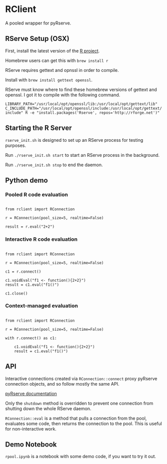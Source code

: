 # RClient

A pooled wrapper for pyRserve.

## RServe Setup (OSX)

First, install the latest version of the [R project](https://www.r-project.org/).
 
Homebrew users can get this with `brew install r`
 
RServe requires gettext and opnssl in order to compile. 

Install with `brew install gettext openssl`.

RServe must know where to find these homebrew versions of gettext and openssl. I got it to compile with the following command.

`LIBRARY_PATH="/usr/local/opt/openssl/lib:/usr/local/opt/gettext/lib" C_INCLUDE_PATH="/usr/local/opt/openssl/include:/usr/local/opt/gettext/include" R -e "install.packages('Rserve', repos='http://rforge.net')"`

## Starting the R Server

`rserve_init.sh` is designed to set up an RServe process for testing purposes.

Run `./rserve_init.sh start` to start an RServe process in the background.

Run `./rserve_init.sh stop` to end the daemon.

## Python demo

### Pooled R code evaluation
```Python3

from rclient import RConnection

r = RConnection(pool_size=5, realtime=False)

result = r.eval("2+2")

```

### Interactive R code evaluation

```Python3

from rclient import RConnection

r = RConnection(pool_size=5, realtime=False)

c1 = r.connect()

c1.voidEval("f1 <- function(){2+2}")
result = c1.eval("f1()")

c1.close()
```

### Context-managed evaluation

```Python3

from rclient import RConnection

r = RConnection(pool_size=5, realtime=False)

with r.connect() as c1:

    c1.voidEval("f1 <- function(){2+2}")
    result = c1.eval("f1()")

```


## API

Interactive connections created via `RConnection::connect` proxy pyRserve connection objects, and so follow mostly the same API.

[pyRserve documentation](https://pythonhosted.org/pyRserve/manual.html)

Only the `shutdown` method is overridden to prevent one connection from shutting down the whole RServe daemon.

`RConnection::eval` is a method that pulls a connection from the pool, evaluates some code, then returns the connection to the pool. This is useful for non-interactive work.


## Demo Notebook

`rpool.ipynb` is a notebook with some demo code, if you want to try it out.

